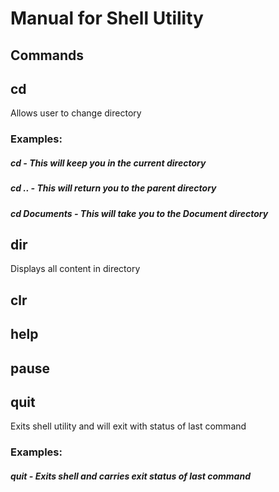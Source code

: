# Manual for Shell Utility

## Commands

## cd
Allows user to change directory
### Examples:
##### cd - This will keep you in the current directory
##### cd .. - This will return you to the parent directory
##### cd Documents - This will take you to the Document directory

## dir
Displays all content in directory *<directory>*

## clr

## help

## pause

## quit
Exits shell utility and will exit with status of last command
### Examples:
##### quit - Exits shell and carries exit status of last command
